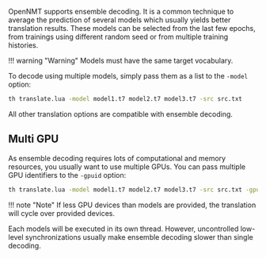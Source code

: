 OpenNMT supports ensemble decoding. It is a common technique to average the prediction of several models which usually yields better translation results. These models can be selected from the last few epochs, from trainings using different random seed or from multiple training histories.

!!! warning "Warning"
    Models must have the same target vocabulary.

To decode using multiple models, simply pass them as a list to the `-model` option:

```bash
th translate.lua -model model1.t7 model2.t7 model3.t7 -src src.txt
```

All other translation options are compatible with ensemble decoding.

## Multi GPU

As ensemble decoding requires lots of computational and memory resources, you usually want to use multiple GPUs. You can pass multiple GPU identifiers to the `-gpuid` option:

```bash
th translate.lua -model model1.t7 model2.t7 model3.t7 -src src.txt -gpuid 1 2 3
```

!!! note "Note"
    If less GPU devices than models are provided, the translation will cycle over provided devices.

Each models will be executed in its own thread. However, uncontrolled low-level synchronizations usually make ensemble decoding slower than single decoding.

